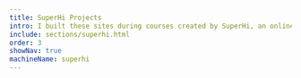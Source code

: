 ```yaml
---
title: SuperHi Projects
intro: I built these sites during courses created by SuperHi, an online creative and technology education startup. They represent some of the skills I have developed and technologies I’m interested in.
include: sections/superhi.html
order: 3
showNav: true
machineName: superhi
---
```

